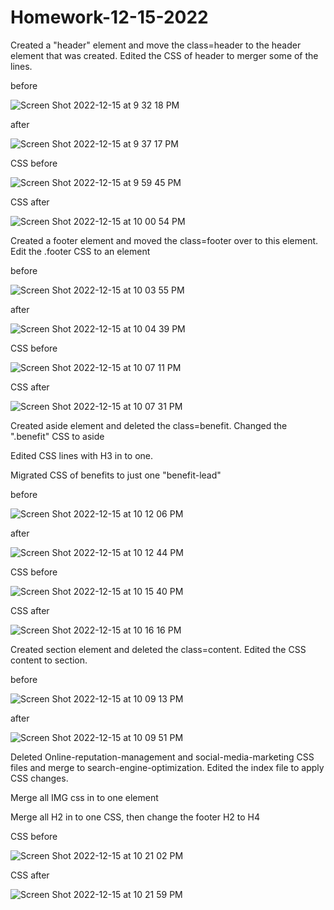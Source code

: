 # Homework-12-15-2022

Created a "header" element and move the class=header to the header element that was created. Edited the CSS of header to merger some of the lines.

before

![Screen Shot 2022-12-15 at 9 32 18 PM](https://user-images.githubusercontent.com/119825000/208029911-0436e7b0-dc8e-4026-87a6-6bd67296bc49.png)

after

![Screen Shot 2022-12-15 at 9 37 17 PM](https://user-images.githubusercontent.com/119825000/208029857-aab2778a-95a3-488f-a052-d3e7ab27464a.png)

CSS before

![Screen Shot 2022-12-15 at 9 59 45 PM](https://user-images.githubusercontent.com/119825000/208032854-e6acd65b-1f8e-4e8f-83ff-26521da951f2.png)

CSS after

![Screen Shot 2022-12-15 at 10 00 54 PM](https://user-images.githubusercontent.com/119825000/208032853-01fad2c4-9d5c-4134-b511-87b41455fbb1.png)


Created a footer element and moved the class=footer over to this element.  Edit the .footer CSS to an element

before

![Screen Shot 2022-12-15 at 10 03 55 PM](https://user-images.githubusercontent.com/119825000/208033474-8c633126-f885-469e-a1b8-806ef79d7000.png)

after

![Screen Shot 2022-12-15 at 10 04 39 PM](https://user-images.githubusercontent.com/119825000/208033419-4e6e9f96-9e1e-4ad0-93cf-ea2f7e8d167a.png)

CSS before

![Screen Shot 2022-12-15 at 10 07 11 PM](https://user-images.githubusercontent.com/119825000/208033678-06e6a247-76af-4ba9-b770-3224b67533c9.png)

CSS after

![Screen Shot 2022-12-15 at 10 07 31 PM](https://user-images.githubusercontent.com/119825000/208033706-1bae6086-e08a-4259-bd5f-7b29a1d6a7cd.png)



Created aside element and deleted the class=benefit.  Changed the ".benefit" CSS to aside

Edited CSS lines with H3 in to one.

Migrated CSS of benefits to just one "benefit-lead"

before

![Screen Shot 2022-12-15 at 10 12 06 PM](https://user-images.githubusercontent.com/119825000/208034346-7cf2e086-1b2e-4208-b84b-ec7c2a8f14a1.png)

after

![Screen Shot 2022-12-15 at 10 12 44 PM](https://user-images.githubusercontent.com/119825000/208034361-c11a825f-a700-48c2-b97a-9d1497c48ec0.png)

CSS before

![Screen Shot 2022-12-15 at 10 15 40 PM](https://user-images.githubusercontent.com/119825000/208034798-29664c3f-66e6-4fea-9cea-4c052b59f356.png)

CSS after

![Screen Shot 2022-12-15 at 10 16 16 PM](https://user-images.githubusercontent.com/119825000/208034830-122906ec-746f-45c3-a97b-1e723f976e53.png)

Created section element and deleted the class=content.  Edited the CSS content to section.


  
before
  
![Screen Shot 2022-12-15 at 10 09 13 PM](https://user-images.githubusercontent.com/119825000/208033986-fbb3101e-1bef-466e-9f56-dce7865db94b.png)

after

![Screen Shot 2022-12-15 at 10 09 51 PM](https://user-images.githubusercontent.com/119825000/208033984-81d0637c-d6de-4282-97a2-92c9e294659b.png)

Deleted Online-reputation-management and social-media-marketing CSS files and merge to search-engine-optimization.  Edited the index file to apply CSS changes.

Merge all IMG css in to one element

Merge all H2 in to one CSS, then change the footer H2 to H4

CSS before

![Screen Shot 2022-12-15 at 10 21 02 PM](https://user-images.githubusercontent.com/119825000/208035551-73ca9574-f2eb-43fc-b8f3-d952f9bcb22e.png)

CSS after

![Screen Shot 2022-12-15 at 10 21 59 PM](https://user-images.githubusercontent.com/119825000/208035604-8f3a1ef8-41ea-4c60-b11d-c2d71f254adc.png)

